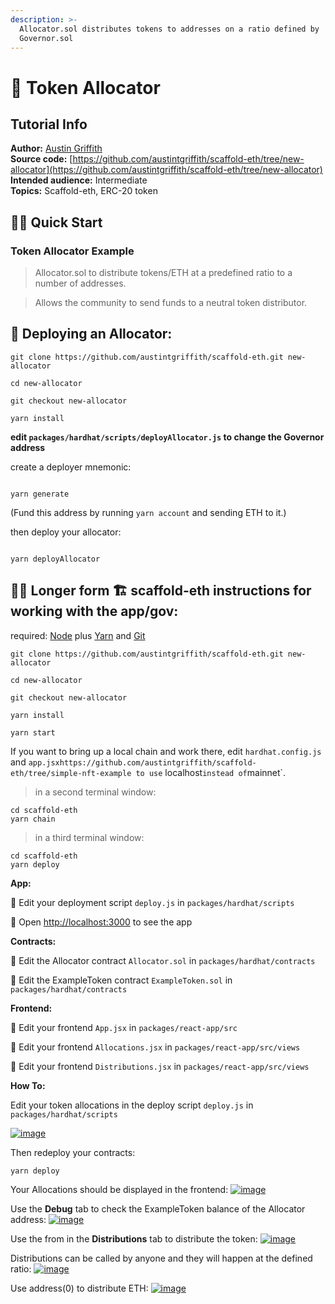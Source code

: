 ```yaml
---
description: >-
  Allocator.sol distributes tokens to addresses on a ratio defined by
  Governor.sol
---
```


# 🐊 Token Allocator

## Tutorial Info

**Author:** [Austin Griffith](https://github.com/austintgriffith)  
**Source code:** [https://github.com/austintgriffith/scaffold-eth/tree/new-allocator](https://github.com/austintgriffith/scaffold-eth/tree/new-allocator)  
**Intended audience:** Intermediate  
**Topics:** Scaffold-eth, ERC-20 token

## 🏃‍♀️ Quick Start

### Token Allocator Example

> Allocator.sol to distribute tokens/ETH at a predefined ratio to a number of addresses.

> Allows the community to send funds to a neutral token distributor.

## 🐊 Deploying an Allocator:

```text
git clone https://github.com/austintgriffith/scaffold-eth.git new-allocator

cd new-allocator

git checkout new-allocator

yarn install
```

**edit `packages/hardhat/scripts/deployAllocator.js` to change the Governor address**

create a deployer mnemonic:

```text

yarn generate

```

\(Fund this address by running `yarn account` and sending ETH to it.\)

then deploy your allocator:

```text

yarn deployAllocator

```

## 🏃‍♀️ Longer form 🏗 scaffold-eth instructions for working with the app/gov:

required: [Node](https://nodejs.org/dist/latest-v12.x/) plus [Yarn](https://classic.yarnpkg.com/en/docs/install/) and [Git](https://git-scm.com/downloads)

```text
git clone https://github.com/austintgriffith/scaffold-eth.git new-allocator

cd new-allocator

git checkout new-allocator
```

```text
yarn install
```

```text
yarn start
```

If you want to bring up a local chain and work there, edit `hardhat.config.js` and `app.jsxhttps://github.com/austintgriffith/scaffold-eth/tree/simple-nft-example to use` localhost`instead of`mainnet\`.

> in a second terminal window:

```text
cd scaffold-eth
yarn chain
```

> in a third terminal window:

```text
cd scaffold-eth
yarn deploy
```

**App:**

💼 Edit your deployment script `deploy.js` in `packages/hardhat/scripts`

📱 Open [http://localhost:3000](http://localhost:3000/) to see the app

**Contracts:**

🔏 Edit the Allocator contract `Allocator.sol` in `packages/hardhat/contracts`

🔏 Edit the ExampleToken contract `ExampleToken.sol` in `packages/hardhat/contracts`

**Frontend:**

📝 Edit your frontend `App.jsx` in `packages/react-app/src`

📝 Edit your frontend `Allocations.jsx` in `packages/react-app/src/views`

📝 Edit your frontend `Distributions.jsx` in `packages/react-app/src/views`

**How To:**

Edit your token allocations in the deploy script `deploy.js` in `packages/hardhat/scripts`

[![image](https://user-images.githubusercontent.com/2653167/102407903-112bb780-3faa-11eb-9843-4fa70a8cb153.png)](https://user-images.githubusercontent.com/2653167/102407903-112bb780-3faa-11eb-9843-4fa70a8cb153.png)

Then redeploy your contracts:

```text
yarn deploy
```

Your Allocations should be displayed in the frontend: [![image](https://user-images.githubusercontent.com/2653167/102407974-2dc7ef80-3faa-11eb-86d0-2b2393a2f8c4.png)](https://user-images.githubusercontent.com/2653167/102407974-2dc7ef80-3faa-11eb-86d0-2b2393a2f8c4.png)

Use the **Debug** tab to check the ExampleToken balance of the Allocator address: [![image](https://user-images.githubusercontent.com/2653167/102408139-69fb5000-3faa-11eb-8828-1d9b64bd23b0.png)](https://user-images.githubusercontent.com/2653167/102408139-69fb5000-3faa-11eb-8828-1d9b64bd23b0.png)

Use the from in the **Distributions** tab to distribute the token: [![image](https://user-images.githubusercontent.com/2653167/102408265-957e3a80-3faa-11eb-91f7-a88b61644130.png)](https://user-images.githubusercontent.com/2653167/102408265-957e3a80-3faa-11eb-91f7-a88b61644130.png)

Distributions can be called by anyone and they will happen at the defined ratio: [![image](https://user-images.githubusercontent.com/2653167/102408368-b2b30900-3faa-11eb-81f4-b13bae578caa.png)](https://user-images.githubusercontent.com/2653167/102408368-b2b30900-3faa-11eb-81f4-b13bae578caa.png)

Use address\(0\) to distribute ETH: [![image](https://user-images.githubusercontent.com/2653167/102408471-db3b0300-3faa-11eb-914e-25ecc5d1ad58.png)](https://user-images.githubusercontent.com/2653167/102408471-db3b0300-3faa-11eb-914e-25ecc5d1ad58.png)

